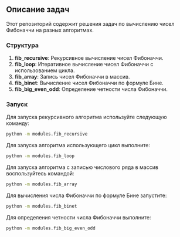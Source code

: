 ## Описание задач
Этот репозиторий содержит решения задач по вычислению чисел Фибоначчи на разных алгоритмах.

### Структура
1. **fib_recursive**: Рекурсивное вычисление чисел Фибоначчи.
2. **fib_loop**: Итеративное вычисление чисел Фибоначчи с использованием цикла.
3. **fib_array**: Запись чисел Фибоначчи в массив.
4. **fib_binet**: Вычисление чисел Фибоначчи по формуле Бине.
5. **fib_big_even_odd**: Определение четности числа Фибоначчи.

### Запуск
Для запуска рекурсивного алгоритма используйте следующую команду:
```bash
python -m modules.fib_recursive
```

Для запуска алгоритма использующего цикл выполните:
```bash
python -m modules.fib_loop
```

Для запуска алгоритма с записью числового ряда в массив воспользуйтесь командой:
```bash
python -m modules.fib_array
```
Для вычисления числа Фибоначчи по формуле Бине запустите:
```bash
python -m modules.fib_binet
```

Для определения четности числа Фибоначчи выполните:
```bash
python -m modules.fib_big_even_odd
```

